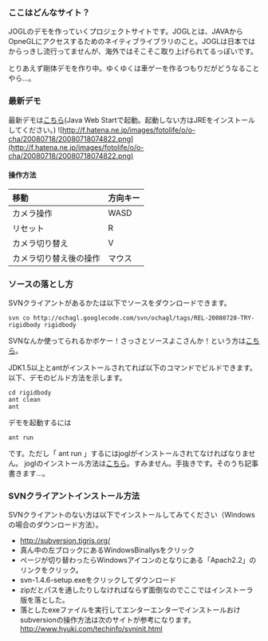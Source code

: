 ### ここはどんなサイト？ ###
JOGLのデモを作っていくプロジェクトサイトです。JOGLとは、JAVAからOpneGLにアクセスするためのネイティブライブラリのこと。JOGLは日本ではからっきし流行ってませんが、海外ではそこそこ取り上げられてるっぽいです。

とりあえず剛体デモを作り中。ゆくゆくは車ゲーを作るつもりだがどうなることやら…。

### 最新デモ ###
最新デモは[こちら](http://ochagl.googlecode.com/files/rigidbody.jnlp)(Java Web Startで起動。起動しない方はJREをインストールしてください。)
![http://f.hatena.ne.jp/images/fotolife/o/o-cha/20080718/20080718074822.png](http://f.hatena.ne.jp/images/fotolife/o/o-cha/20080718/20080718074822.png)
#### 操作方法 ####

|移動|方向キー|
|:-|:---|
|カメラ操作|WASD|
|リセット|R   |
|カメラ切り替え|V   |
|カメラ切り替え後の操作|マウス |

### ソースの落とし方 ###
SVNクライアントがあるかたは以下でソースをダウンロードできます。
```
svn co http://ochagl.googlecode.com/svn/ochagl/tags/REL-20080720-TRY-rigidbody rigidbody
```
SVNなんか使ってられるかボケー！さっさとソースよこさんか！という方は[こちら](http://code.google.com/p/ochagl/downloads/list)。

JDK1.5以上とantがインストールされてれば以下のコマンドでビルドできます。以下、デモのビルド方法を示します。
```
cd rigidbody
ant clean
ant
```
デモを起動するには
```
ant run
```
です。ただし「 ant run 」するにはjoglがインストールされてなければなりません。
joglのインストール方法は[こちら](http://itpro.nikkeibp.co.jp/article/COLUMN/20060710/242865/)。すみません。手抜きです。そのうち記事書きます…。

### SVNクライアントインストール方法 ###
SVNクライアントのない方は以下でインストールしてみてください（Windowsの場合のダウンロード方法）。
  * http://subversion.tigris.org/
  * 真ん中の左ブロックにあるWindowsBinallysをクリック
  * ページが切り替わったらWindowsアイコンのとなりにある「Apach2.2」のリンクをクリック。
  * svn-1.4.6-setup.exeをクリックしてダウンロード
  * zipだとパスを通したりしなければならず面倒なのでここではインストーラ版を落とした。
  * 落としたexeファイルを実行してエンターエンターでインストールおけ
subversionの操作方法は次のサイトが参考になります。
http://www.hyuki.com/techinfo/svninit.html
